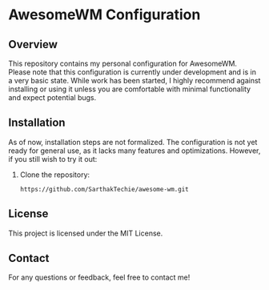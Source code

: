 # AwesomeWM Configuration

## Overview
This repository contains my personal configuration for AwesomeWM. Please note that this configuration is currently under development and is in a very basic state. While work has been started, I highly recommend against installing or using it unless you are comfortable with minimal functionality and expect potential bugs.

## Installation
As of now, installation steps are not formalized. The configuration is not yet ready for general use, as it lacks many features and optimizations. However, if you still wish to try it out:

1. Clone the repository:
   ```
   https://github.com/SarthakTechie/awesome-wm.git
   ```

## License

This project is licensed under the MIT License.

## Contact

For any questions or feedback, feel free to contact me!
